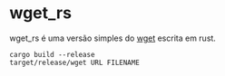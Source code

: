 # wget_rs
wget_rs é uma versão simples do [wget](https://www.gnu.org/software/wget/) escrita em rust.
```console
cargo build --release
target/release/wget URL FILENAME
```